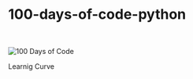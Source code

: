 # 100-days-of-code-python
<br>
<p>
<img src="*images/#100DaysOfCode - Dark design.png" alt="100 Days of Code" />
</p>
Learnig Curve
